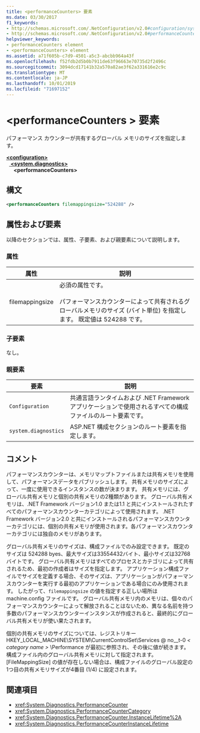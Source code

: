 ```yaml
---
title: <performanceCounters> 要素
ms.date: 03/30/2017
f1_keywords:
- http://schemas.microsoft.com/.NetConfiguration/v2.0#configuration/system.diagnostics/performanceCounters
- http://schemas.microsoft.com/.NetConfiguration/v2.0#performanceCounters
helpviewer_keywords:
- performanceCounters element
- <performanceCounters> element
ms.assetid: a71f605b-c7d9-4501-a5c3-abcbb964a43f
ms.openlocfilehash: f52fdb2d5b0b7911de63f96663e70735d2f2496c
ms.sourcegitcommit: 3094dcd17141b32a570a82ae3f62a331616e2c9c
ms.translationtype: MT
ms.contentlocale: ja-JP
ms.lasthandoff: 10/01/2019
ms.locfileid: "71697152"
---
```

# <a name="performancecounters-element"></a>\<performanceCounters > 要素

パフォーマンス カウンターが共有するグローバル メモリのサイズを指定します。

[ **\<configuration>** ](../configuration-element.md)  
&nbsp;&nbsp;[ **\<system.diagnostics>** ](system-diagnostics-element.md)  
&nbsp;&nbsp;&nbsp;&nbsp; **\<performanceCounters>**  

## <a name="syntax"></a>構文

```xml
<performanceCounters filemappingsize="524288" />
```

## <a name="attributes-and-elements"></a>属性および要素

以降のセクションでは、属性、子要素、および親要素について説明します。

### <a name="attributes"></a>属性

|属性|説明|
|---------------|-----------------|
|filemappingsize|必須の属性です。<br /><br /> パフォーマンスカウンターによって共有されるグローバルメモリのサイズ (バイト単位) を指定します。 既定値は 524288 です。|

### <a name="child-elements"></a>子要素

なし。

### <a name="parent-elements"></a>親要素

|要素|説明|
|-------------|-----------------|
|`Configuration`|共通言語ランタイムおよび .NET Framework アプリケーションで使用されるすべての構成ファイルのルート要素です。|
|`system.diagnostics`|ASP.NET 構成セクションのルート要素を指定します。|

## <a name="remarks"></a>コメント

パフォーマンスカウンターは、メモリマップトファイルまたは共有メモリを使用して、パフォーマンスデータをパブリッシュします。  共有メモリのサイズによって、一度に使用できるインスタンスの数が決まります。  共有メモリには、グローバル共有メモリと個別の共有メモリの2種類があります。  グローバル共有メモリは、.NET Framework バージョン1.0 または1.1 と共にインストールされたすべてのパフォーマンスカウンターカテゴリによって使用されます。  .NET Framework バージョン2.0 と共にインストールされるパフォーマンスカウンターカテゴリには、個別の共有メモリが使用されます。各パフォーマンスカウンターカテゴリには独自のメモリがあります。

グローバル共有メモリのサイズは、構成ファイルでのみ設定できます。  既定のサイズは 524288 byes、最大サイズは33554432バイト、最小サイズは32768バイトです。  グローバル共有メモリはすべてのプロセスとカテゴリによって共有されるため、最初の作成者はサイズを指定します。  アプリケーション構成ファイルでサイズを定義する場合、そのサイズは、アプリケーションがパフォーマンスカウンターを実行する最初のアプリケーションである場合にのみ使用されます。  したがって、`filemappingsize` の値を指定する正しい場所は machine.config ファイルです。  グローバル共有メモリ内のメモリは、個々のパフォーマンスカウンターによって解放されることはないため、異なる名前を持つ多数のパフォーマンスカウンターインスタンスが作成されると、最終的にグローバル共有メモリが使い果たされます。

個別の共有メモリのサイズについては、レジストリキー HKEY_LOCAL_MACHINE\SYSTEM\CurrentControlSet\Services @ no__t-0 *\< category name >* \Performance が最初に参照され、その後に値が続きます。構成ファイル内のグローバル共有メモリに対して指定されます。 [FileMappingSize] の値が存在しない場合は、構成ファイルのグローバル設定の1つ目の共有メモリサイズが4番目 (1/4) に設定されます。

## <a name="see-also"></a>関連項目

- <xref:System.Diagnostics.PerformanceCounter>
- <xref:System.Diagnostics.PerformanceCounterCategory>
- <xref:System.Diagnostics.PerformanceCounter.InstanceLifetime%2A>
- <xref:System.Diagnostics.PerformanceCounterInstanceLifetime>
